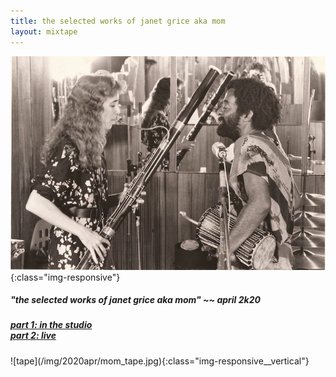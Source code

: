 ```yaml
---
title: the selected works of janet grice aka mom 
layout: mixtape 
---
```

![mom&nana](/img/2020apr/mom&nana.jpg){:class="img-responsive"}
##### "the selected works of janet grice aka mom" ~~ april 2k20
<h5>
<a href="https://drive.google.com/open?id=1sx_aoe47Ma1d-PNKmQtFIhzulMiIeRD8">part 1: in the studio</a><br>
<a href="https://drive.google.com/open?id=1NyNs5L4pq5fUjUHyu6t0Q6e354x8Agm1">part 2: live</a>
</h5>
![tape](/img/2020apr/mom_tape.jpg){:class="img-responsive__vertical"}
